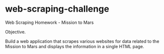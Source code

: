 # web-scraping-challenge
Web Scraping Homework - Mission to Mars

Objective.

Build a web application that scrapes various websites for data related to the Mission to Mars and displays the information in a single HTML page.
